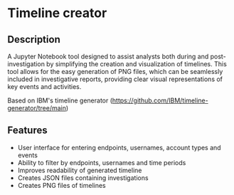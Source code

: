 # Timeline creator

## Description

A Jupyter Notebook tool designed to assist analysts both during and 
post-investigation by simplifying the creation and visualization of 
timelines. This tool allows for the easy generation of PNG files, 
which can be seamlessly included in investigative reports, providing 
clear visual representations of key events and activities.

Based on IBM's timeline generator (https://github.com/IBM/timeline-generator/tree/main)

## Features

- User interface for entering endpoints, usernames, account types and events
- Ability to filter by endpoints, usernames and time periods
- Improves readability of generated timeline
- Creates JSON files containing investigations
- Creates PNG files of timelines
